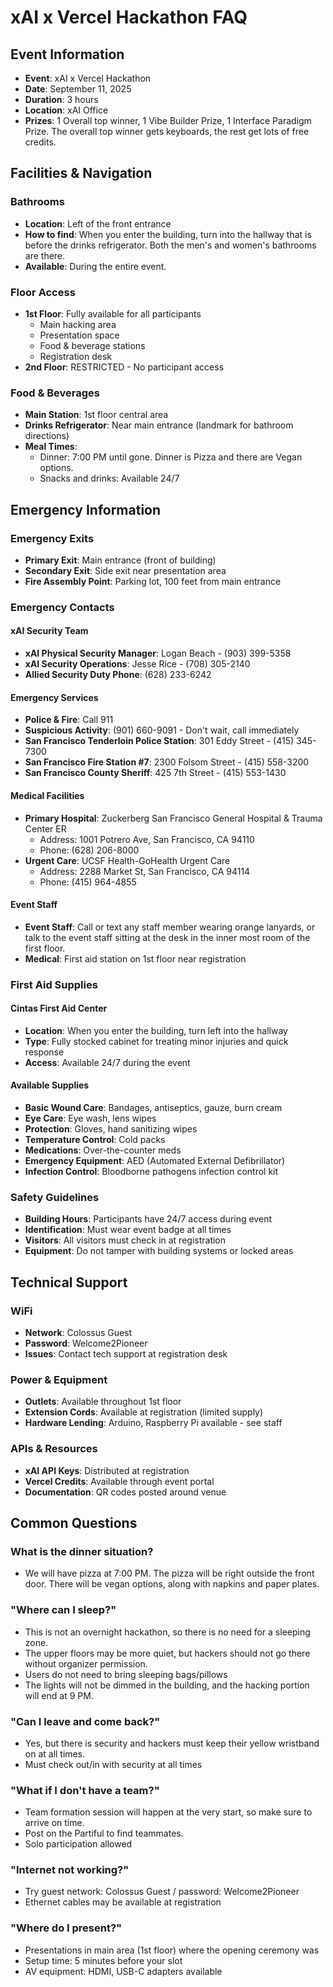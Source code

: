 # xAI x Vercel Hackathon FAQ

## Event Information
- **Event**: xAI x Vercel Hackathon
- **Date**: September 11, 2025
- **Duration**: 3 hours
- **Location**: xAI Office
- **Prizes**: 1 Overall top winner, 1 Vibe Builder Prize, 1 Interface Paradigm Prize. The overall top winner gets keyboards, the rest get lots of free credits. 

## Facilities & Navigation

### Bathrooms
- **Location**: Left of the front entrance
- **How to find**: When you enter the building, turn into the hallway that is before the drinks refrigerator. Both the men's and women's bathrooms are there. 
- **Available**: During the entire event. 

### Floor Access
- **1st Floor**: Fully available for all participants
  - Main hacking area
  - Presentation space
  - Food & beverage stations
  - Registration desk
- **2nd Floor**: RESTRICTED - No participant access

### Food & Beverages
- **Main Station**: 1st floor central area
- **Drinks Refrigerator**: Near main entrance (landmark for bathroom directions)
- **Meal Times**: 
  - Dinner: 7:00 PM until gone. Dinner is Pizza and there are Vegan options.
  - Snacks and drinks: Available 24/7

## Emergency Information

### Emergency Exits
- **Primary Exit**: Main entrance (front of building)
- **Secondary Exit**: Side exit near presentation area
- **Fire Assembly Point**: Parking lot, 100 feet from main entrance

### Emergency Contacts

#### xAI Security Team
- **xAI Physical Security Manager**: Logan Beach - (903) 399-5358
- **xAI Security Operations**: Jesse Rice - (708) 305-2140
- **Allied Security Duty Phone**: (628) 233-6242

#### Emergency Services
- **Police & Fire**: Call 911
- **Suspicious Activity**: (901) 660-9091 - Don't wait, call immediately
- **San Francisco Tenderloin Police Station**: 301 Eddy Street - (415) 345-7300
- **San Francisco Fire Station #7**: 2300 Folsom Street - (415) 558-3200
- **San Francisco County Sheriff**: 425 7th Street - (415) 553-1430

#### Medical Facilities
- **Primary Hospital**: Zuckerberg San Francisco General Hospital & Trauma Center ER
  - Address: 1001 Potrero Ave, San Francisco, CA 94110
  - Phone: (628) 206-8000
- **Urgent Care**: UCSF Health-GoHealth Urgent Care
  - Address: 2288 Market St, San Francisco, CA 94114
  - Phone: (415) 964-4855

#### Event Staff
- **Event Staff**: Call or text any staff member wearing orange lanyards, or talk to the event staff sitting at the desk in the inner most room of the first floor.
- **Medical**: First aid station on 1st floor near registration

### First Aid Supplies

#### Cintas First Aid Center
- **Location**: When you enter the building, turn left into the hallway
- **Type**: Fully stocked cabinet for treating minor injuries and quick response
- **Access**: Available 24/7 during the event

#### Available Supplies
- **Basic Wound Care**: Bandages, antiseptics, gauze, burn cream
- **Eye Care**: Eye wash, lens wipes
- **Protection**: Gloves, hand sanitizing wipes
- **Temperature Control**: Cold packs
- **Medications**: Over-the-counter meds
- **Emergency Equipment**: AED (Automated External Defibrillator)
- **Infection Control**: Bloodborne pathogens infection control kit

### Safety Guidelines
- **Building Hours**: Participants have 24/7 access during event
- **Identification**: Must wear event badge at all times
- **Visitors**: All visitors must check in at registration
- **Equipment**: Do not tamper with building systems or locked areas

## Technical Support

### WiFi
- **Network**: Colossus Guest
- **Password**: Welcome2Pioneer
- **Issues**: Contact tech support at registration desk

### Power & Equipment
- **Outlets**: Available throughout 1st floor
- **Extension Cords**: Available at registration (limited supply)
- **Hardware Lending**: Arduino, Raspberry Pi available - see staff

### APIs & Resources
- **xAI API Keys**: Distributed at registration
- **Vercel Credits**: Available through event portal
- **Documentation**: QR codes posted around venue


## Common Questions

### What is the dinner situation? 
- We will have pizza at 7:00 PM. The pizza will be right outside the front door. There will be vegan options, along with napkins and paper plates. 

### "Where can I sleep?"
- This is not an overnight hackathon, so there is no need for a sleeping zone. 
- The upper floors may be more quiet, but hackers should not go there without organizer permission. 
- Users do not need to bring sleeping bags/pillows
- The lights will not be dimmed in the building, and the hacking portion will end at 9 PM. 

### "Can I leave and come back?"
- Yes, but there is security and hackers must keep their yellow wristband on at all times. 
- Must check out/in with security at all times

### "What if I don't have a team?"
- Team formation session will happen at the very start, so make sure to arrive on time. 
- Post on the Partiful to find teammates. 
- Solo participation allowed

### "Internet not working?"
- Try guest network: Colossus Guest / password: Welcome2Pioneer
- Ethernet cables may be available at registration

### "Where do I present?"
- Presentations in main area (1st floor) where the opening ceremony was
- Setup time: 5 minutes before your slot
- AV equipment: HDMI, USB-C adapters available
